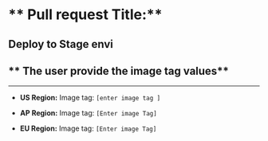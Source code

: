 # ** Pull request Title:**
Deploy to Stage envi
----
## ** The user  provide the image tag values**
----

- **US Region:**
Image tag: `[enter image tag ]`

- **AP Region:**
Image tag: `[Enter image Tag]`

- **EU Region:**
Image tag: `[Enter image Tag]`